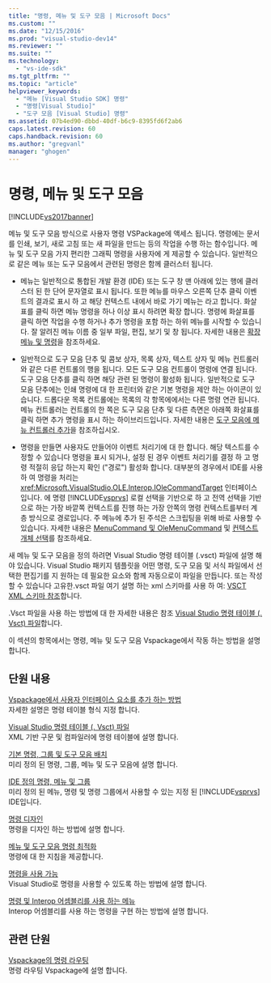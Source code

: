 ```yaml
---
title: "명령, 메뉴 및 도구 모음 | Microsoft Docs"
ms.custom: ""
ms.date: "12/15/2016"
ms.prod: "visual-studio-dev14"
ms.reviewer: ""
ms.suite: ""
ms.technology: 
  - "vs-ide-sdk"
ms.tgt_pltfrm: ""
ms.topic: "article"
helpviewer_keywords: 
  - "메뉴 [Visual Studio SDK] 명령"
  - "명령[Visual Studio]"
  - "도구 모음 [Visual Studio] 명령"
ms.assetid: 07b4ed90-dbbd-40df-b6c9-8395fd6f2ab6
caps.latest.revision: 60
caps.handback.revision: 60
ms.author: "gregvanl"
manager: "ghogen"
---
```

# 명령, 메뉴 및 도구 모음
[!INCLUDE[vs2017banner](../../code-quality/includes/vs2017banner.md)]

메뉴 및 도구 모음 방식으로 사용자 명령 VSPackage에 액세스 됩니다. 명령에는 문서를 인쇄, 보기, 새로 고침 또는 새 파일을 만드는 등의 작업을 수행 하는 함수입니다. 메뉴 및 도구 모음 가지 편리한 그래픽 명령을 사용자에 게 제공할 수 있습니다. 일반적으로 같은 메뉴 또는 도구 모음에서 관련된 명령은 함께 클러스터 됩니다.  
  
-   메뉴는 일반적으로 통합된 개발 환경 \(IDE\) 또는 도구 창 맨 아래에 있는 행에 클러스터 된 한 단어 문자열로 표시 됩니다. 또한 메뉴를 마우스 오른쪽 단추 클릭 이벤트의 결과로 표시 하 고 해당 컨텍스트 내에서 바로 가기 메뉴는 라고 합니다. 화살표를 클릭 하면 메뉴 명령을 하나 이상 표시 하려면 확장 합니다. 명령에 화살표를 클릭 하면 작업을 수행 하거나 추가 명령을 포함 하는 하위 메뉴를 시작할 수 있습니다. 잘 알려진 메뉴 이름 중 일부 파일, 편집, 보기 및 창 됩니다. 자세한 내용은 [확장 메뉴 및 명령](../../extensibility/extending-menus-and-commands.md)을 참조하세요.  
  
-   일반적으로 도구 모음 단추 및 콤보 상자, 목록 상자, 텍스트 상자 및 메뉴 컨트롤러와 같은 다른 컨트롤의 행을 됩니다. 모든 도구 모음 컨트롤이 명령에 연결 됩니다. 도구 모음 단추를 클릭 하면 해당 관련 된 명령이 활성화 됩니다. 일반적으로 도구 모음 단추에는 인쇄 명령에 대 한 프린터와 같은 기본 명령을 제안 하는 아이콘이 있습니다. 드롭다운 목록 컨트롤에는 목록의 각 항목에에서는 다른 명령 연관 됩니다. 메뉴 컨트롤러는 컨트롤의 한 쪽은 도구 모음 단추 및 다른 측면은 아래쪽 화살표를 클릭 하면 추가 명령을 표시 하는 하이브리드입니다. 자세한 내용은 [도구 모음에 메뉴 컨트롤러 추가](../../extensibility/adding-a-menu-controller-to-a-toolbar.md)을 참조하십시오.  
  
-   명령을 만들면 사용자도 만들어야 이벤트 처리기에 대 한 합니다. 해당 텍스트를 수정할 수 있습니다 명령을 표시 되거나, 설정 된 경우 이벤트 처리기를 결정 하 고 명령 적절히 응답 하는지 확인 \("경로"\) 활성화 합니다. 대부분의 경우에서 IDE를 사용 하 여 명령을 처리는 <xref:Microsoft.VisualStudio.OLE.Interop.IOleCommandTarget> 인터페이스입니다. 에 명령 [!INCLUDE[vsprvs](../../code-quality/includes/vsprvs_md.md)] 로컬 선택을 기반으로 하 고 전역 선택을 기반으로 하는 가장 바깥쪽 컨텍스트를 진행 하는 가장 안쪽의 명령 컨텍스트를부터 계층 방식으로 경로입니다. 주 메뉴에 추가 된 주석은 스크립팅을 위해 바로 사용할 수 있습니다. 자세한 내용은 [MenuCommand 및 OleMenuCommand](../../misc/menucommands-vs-olemenucommands.md) 및 [컨텍스트 개체 선택](../../extensibility/internals/selection-context-objects.md)를 참조하세요.  
  
 새 메뉴 및 도구 모음을 정의 하려면 Visual Studio 명령 테이블 \(.vsct\) 파일에 설명 해야 있습니다. Visual Studio 패키지 템플릿을 어떤 명령, 도구 모음 및 서식 파일에서 선택한 편집기를 지 원하는 데 필요한 요소와 함께 자동으로이 파일을 만듭니다. 또는 작성할 수 있습니다 고유한.vsct 파일 여기 설명 하는 xml 스키마를 사용 하 여: [VSCT XML 스키마 참조](../../extensibility/vsct-xml-schema-reference.md)합니다.  
  
 .Vsct 파일을 사용 하는 방법에 대 한 자세한 내용은 참조 [Visual Studio 명령 테이블 \(. Vsct\) 파일](../../extensibility/internals/visual-studio-command-table-dot-vsct-files.md)합니다.  
  
 이 섹션의 항목에서는 명령, 메뉴 및 도구 모음 Vspackage에서 작동 하는 방법을 설명 합니다.  
  
## 단원 내용  
 [Vspackage에서 사용자 인터페이스 요소를 추가 하는 방법](../../extensibility/internals/how-vspackages-add-user-interface-elements.md)  
 자세한 설명은 명령 테이블 형식 지정 합니다.  
  
 [Visual Studio 명령 테이블 \(. Vsct\) 파일](../../extensibility/internals/visual-studio-command-table-dot-vsct-files.md)  
 XML 기반 구문 및 컴파일러에 명령 테이블에 설명 합니다.  
  
 [기본 명령, 그룹 및 도구 모음 배치](../../extensibility/internals/default-command-group-and-toolbar-placement.md)  
 미리 정의 된 명령, 그룹, 메뉴 및 도구 모음에 설명 합니다.  
  
 [IDE 정의 명령, 메뉴 및 그룹](../../extensibility/internals/ide-defined-commands-menus-and-groups.md)  
 미리 정의 된 메뉴, 명령 및 명령 그룹에서 사용할 수 있는 지정 된 [!INCLUDE[vsprvs](../../code-quality/includes/vsprvs_md.md)] IDE입니다.  
  
 [명령 디자인](../../extensibility/internals/command-design.md)  
 명령을 디자인 하는 방법에 설명 합니다.  
  
 [메뉴 및 도구 모음 명령 최적화](../../extensibility/internals/optimizing-menu-and-toolbar-commands.md)  
 명령에 대 한 지침을 제공합니다.  
  
 [명령을 사용 가능](../../extensibility/internals/making-commands-available.md)  
 Visual Studio로 명령을 사용할 수 있도록 하는 방법에 설명 합니다.  
  
 [명령 및 Interop 어셈블리를 사용 하는 메뉴](../../extensibility/internals/commands-and-menus-that-use-interop-assemblies.md)  
 Interop 어셈블리를 사용 하는 명령을 구현 하는 방법에 설명 합니다.  
  
## 관련 단원  
 [Vspackage의 명령 라우팅](../../extensibility/internals/command-routing-in-vspackages.md)  
 명령 라우팅 Vspackage에 설명 합니다.